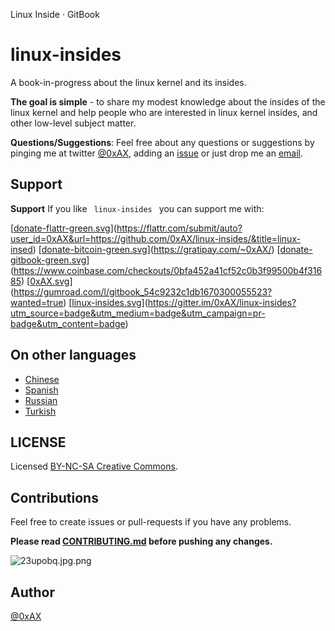 Linux Inside · GitBook

# linux-insides

A book-in-progress about the linux kernel and its insides.

**The goal is simple** - to share my modest knowledge about the insides of the linux kernel and help people who are interested in linux kernel insides, and other low-level subject matter.

**Questions/Suggestions**: Feel free about any questions or suggestions by pinging me at twitter [@0xAX](https://twitter.com/0xAX), adding an [issue](https://github.com/0xAX/linux-insides/issues/new) or just drop me an [email](https://www.gitbook.com/book/0xax/linux-insides/detailsmailto:anotherworldofworld@gmail.com).

## Support

**Support** If you like ` linux-insides ` you can support me with:

[[donate-flattr-green.svg](../_resources/d3a102c1cd4f27364c21d101d44531fb.bin)](https://flattr.com/submit/auto?user_id=0xAX&url=https://github.com/0xAX/linux-insides/&title=linux-insed)  [[donate-bitcoin-green.svg](../_resources/04e37c2a95978f13e1e9d5b9e23b8618.bin)](https://gratipay.com/~0xAX/)  [[donate-gitbook-green.svg](../_resources/3a70e83f9b3f8a8cd51a191c753472c4.bin)](https://www.coinbase.com/checkouts/0bfa452a41cf52c0b3f99500b4f31685)  [[0xAX.svg](../_resources/ac66b21b25854f2617fb4d1350e291d7.bin)](https://gumroad.com/l/gitbook_54c9232c1db1670300055523?wanted=true)  [[linux-insides.svg](../_resources/75c59022411d0d3f5945fc1486841fd8.bin)](https://gitter.im/0xAX/linux-insides?utm_source=badge&utm_medium=badge&utm_campaign=pr-badge&utm_content=badge)

## On other languages

- [Chinese](https://github.com/MintCN/linux-insides-zh)
- [Spanish](https://github.com/leolas95/linux-insides)
- [Russian](https://github.com/proninyaroslav/linux-insides-ru)
- [Turkish](https://github.com/ayyucedemirbas/linux-insides_Turkish)

## LICENSE

Licensed [BY-NC-SA Creative Commons](http://creativecommons.org/licenses/by-nc-sa/4.0/).

## Contributions

Feel free to create issues or pull-requests if you have any problems.

**Please read [CONTRIBUTING.md](https://github.com/0xAX/linux-insides/blob/master/CONTRIBUTING.md) before pushing any changes.**

![23upobq.jpg.png](../_resources/6f603ad0bfcfea4505164e3f708ab24d.png)

## Author

[@0xAX](https://twitter.com/0xAX)